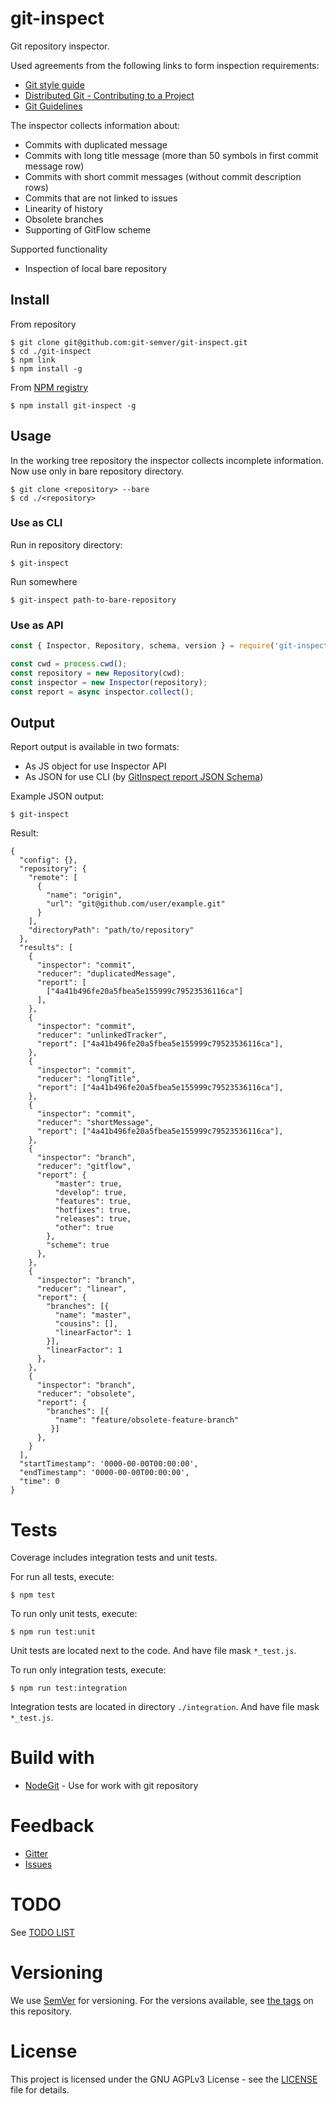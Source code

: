 # git-inspect

Git repository inspector.

Used agreements from the following links to form inspection requirements:

- [Git style guide](https://github.com/agis/git-style-guide)
- [Distributed Git - Contributing to a Project](https://git-scm.com/book/en/v2/Distributed-Git-Contributing-to-a-Project)
- [Git Guidelines](https://github.com/monterail/guidelines/blob/master/git.md)

The inspector collects information about:

- Commits with duplicated message
- Commits with long title message (more than 50 symbols in first commit message row)
- Commits with short commit messages (without commit description rows)
- Commits that are not linked to issues
- Linearity of history
- Obsolete branches
- Supporting of GitFlow scheme

Supported functionality

- Inspection of local bare repository

## Install

From repository
```
$ git clone git@github.com:git-semver/git-inspect.git
$ cd ./git-inspect
$ npm link
$ npm install -g
```

From [NPM registry](https://www.npmjs.com/package/git-inspect)
```
$ npm install git-inspect -g
```

## Usage

In the working tree repository the inspector collects incomplete information.
Now use only in bare repository directory.

```
$ git clone <repository> --bare
$ cd ./<repository>
```

### Use as CLI

Run in repository directory:
```
$ git-inspect
```

Run somewhere
```
$ git-inspect path-to-bare-repository
```

### Use as API

```javascript
const { Inspector, Repository, schema, version } = require('git-inspect');

const cwd = process.cwd();
const repository = new Repository(cwd);
const inspector = new Inspector(repository);
const report = async inspector.collect();
```

## Output

Report output is available in two formats:

- As JS object for use Inspector API
- As JSON for use CLI (by [GitInspect report JSON Schema](report-schema.json))

Example JSON output:

```
$ git-inspect
```

Result:
```
{
  "config": {},
  "repository": {
    "remote": [
      {
        "name": "origin",
        "url": "git@github.com/user/example.git"
      }
    ],
    "directoryPath": "path/to/repository"
  },
  "results": [
    {
      "inspector": "commit",
      "reducer": "duplicatedMessage",
      "report": [
        ["4a41b496fe20a5fbea5e155999c79523536116ca"]
      ],
    },
    {
      "inspector": "commit",
      "reducer": "unlinkedTracker",
      "report": ["4a41b496fe20a5fbea5e155999c79523536116ca"],
    },
    {
      "inspector": "commit",
      "reducer": "longTitle",
      "report": ["4a41b496fe20a5fbea5e155999c79523536116ca"],
    },
    {
      "inspector": "commit",
      "reducer": "shortMessage",
      "report": ["4a41b496fe20a5fbea5e155999c79523536116ca"],
    },
    {
      "inspector": "branch",
      "reducer": "gitflow",
      "report": {
          "master": true,
          "develop": true,
          "features": true,
          "hotfixes": true,
          "releases": true,
          "other": true
        },
        "scheme": true
      },
    },
    {
      "inspector": "branch",
      "reducer": "linear",
      "report": {
        "branches": [{
          "name": "master",
          "cousins": [],
          "linearFactor": 1
        }],
        "linearFactor": 1  
      },
    },
    {
      "inspector": "branch",
      "reducer": "obsolete",
      "report": {
        "branches": [{
          "name": "feature/obsolete-feature-branch"
         }]
      },
    }
  ],
  "startTimestamp": '0000-00-00T00:00:00',
  "endTimestamp": '0000-00-00T00:00:00',
  "time": 0
}
```

# Tests

Coverage includes integration tests and unit tests.

For run all tests, execute:
```
$ npm test
```

To run only unit tests, execute:
```
$ npm run test:unit
```

Unit tests are located next to the code. And have file mask `*_test.js`.

To run only integration tests, execute:
```
$ npm run test:integration
```

Integration tests are located in directory `./integration`. And have file mask `*_test.js`.


# Build with

- [NodeGit](https://www.nodegit.org/) - Use for work with git repository

# Feedback

- [Gitter](https://gitter.im/GitSemver/git-inspect)
- [Issues](https://github.com/git-semver/git-inspect/issues)

# TODO

See [TODO LIST](TODO.md)

# Versioning

We use [SemVer](https://semver.org/) for versioning. For the versions available, see [the tags](https://github.com/git-semver/git-inspect/tags) on this repository.

# License

This project is licensed under the GNU AGPLv3 License - see the [LICENSE](LICENSE) file for details.
